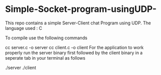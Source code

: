 # Simple-Socket-program-usingUDP-
This repo contains a simple Server-Client chat Program using UDP. The language used : C

To compile use the following commands

cc server.c -o server
cc client.c -o client
For the application to work properly run the server binary first followed by the client binary in a seperate tab in your terminal as follows

./server
./client
